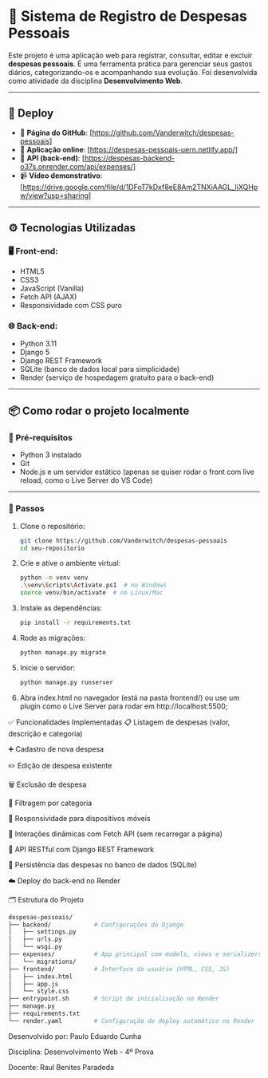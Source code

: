 # 💸 Sistema de Registro de Despesas Pessoais

Este projeto é uma aplicação web para registrar, consultar, editar e excluir **despesas pessoais**. É uma ferramenta prática para gerenciar seus gastos diários, categorizando-os e acompanhando sua evolução. Foi desenvolvida como atividade da disciplina **Desenvolvimento Web**.

---

## 🚀 Deploy

- 🔗 **Página do GitHub**: [https://github.com/Vanderwitch/despesas-pessoais]
- 🔗 **Aplicação online**: [https://despesas-pessoais-uern.netlify.app/]
- 🔗 **API (back-end)**: [https://despesas-backend-o37s.onrender.com/api/expenses/]
- 📹 **Vídeo demonstrativo**: [https://drive.google.com/file/d/1DFoT7kDxf8eE8Am2TNXiAAGL_IiXQHpw/view?usp=sharing]

---

## ⚙️ Tecnologias Utilizadas

### 🖥️ Front-end:
- HTML5
- CSS3
- JavaScript (Vanilla)
- Fetch API (AJAX)
- Responsividade com CSS puro

### 🌐 Back-end:
- Python 3.11
- Django 5
- Django REST Framework
- SQLite (banco de dados local para simplicidade)
- Render (serviço de hospedagem gratuito para o back-end)

---

## 📦 Como rodar o projeto localmente

### 🔹 Pré-requisitos

- Python 3 instalado
- Git
- Node.js e um servidor estático (apenas se quiser rodar o front com live reload, como o Live Server do VS Code)

---

### 🔹 Passos

1. Clone o repositório:
   ```bash
   git clone https://github.com/Vanderwitch/despesas-pessoais
   cd seu-repositorio

2. Crie e ative o ambiente virtual:
    ```bash
    python -m venv venv
    .\venv\Scripts\Activate.ps1  # no Windows
    source venv/bin/activate  # no Linux/Mac

3. Instale as dependências:
    ```bash
    pip install -r requirements.txt
    
4.  Rode as migrações:
    ```bash
    python manage.py migrate

5. Inicie o servidor:
    ```bash
    python manage.py runserver

6. Abra index.html no navegador (está na pasta frontend/)
ou use um plugin como o Live Server para rodar em http://localhost:5500;

✅ Funcionalidades Implementadas
📋 Listagem de despesas (valor, descrição e categoria)

➕ Cadastro de nova despesa

✏️ Edição de despesa existente

🗑️ Exclusão de despesa

🎯 Filtragem por categoria

📱 Responsividade para dispositivos móveis

🔄 Interações dinâmicas com Fetch API (sem recarregar a página)

🔧 API RESTful com Django REST Framework

💾 Persistência das despesas no banco de dados (SQLite)

☁️ Deploy do back-end no Render


🗂 Estrutura do Projeto
```bash
despesas-pessoais/
├── backend/            # Configurações do Django
│   ├── settings.py
│   ├── urls.py
│   └── wsgi.py
├── expenses/           # App principal com models, views e serializers
│   └── migrations/
├── frontend/           # Interface do usuário (HTML, CSS, JS)
│   ├── index.html
│   ├── app.js
│   └── style.css
├── entrypoint.sh       # Script de inicialização no Render
├── manage.py
├── requirements.txt
└── render.yaml         # Configuração do deploy automático no Render
```





Desenvolvido por: Paulo Eduardo Cunha

Disciplina: Desenvolvimento Web - 4º Prova

Docente: Raul Benites Paradeda
